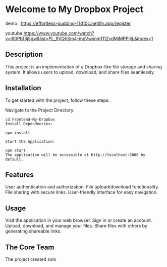 # Welcome to My Dropbox Project
demo : https://effortless-pudding-11d10c.netlify.app/register

youtube:https://www.youtube.com/watch?v=i90Pb13j5gw&list=PL_9VQhSm4-mpVwxnjn1Tt2vdMjMPPiIjL&index=1
## Description

This project is an implementation of a Dropbox-like file storage and sharing system. It allows users to upload, download, and share files seamlessly.

## Installation

To get started with the project, follow these steps:

Navigate to the Project Directory:


```
cd Frontend-My-Dropbox
Install Dependencies:

npm install

```



```
Start the Application:

npm start
The application will be accessible at http://localhost:3000 by default.

```
## Features
User authentication and authorization.
File upload/download functionality.
File sharing with secure links.
User-friendly interface for easy navigation.


## Usage
Visit the application in your web browser.
Sign in or create an account.
Upload, download, and manage your files.
Share files with others by generating shareable links.

## The Core Team

The project created solo
